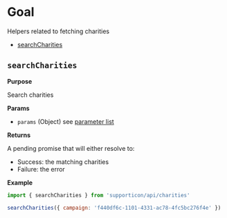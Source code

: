 # Goal

Helpers related to fetching charities

- [searchCharities](#searchcharities)

## `searchCharities`

**Purpose**

Search charities

**Params**

- `params` (Object) see [parameter list](../readme.md#availableparameters)

**Returns**

A pending promise that will either resolve to:

- Success: the matching charities
- Failure: the error

**Example**

```javascript
import { searchCharities } from 'supporticon/api/charities'

searchCharities({ campaign: 'f440df6c-1101-4331-ac78-4fc5bc276f4e' })
```
